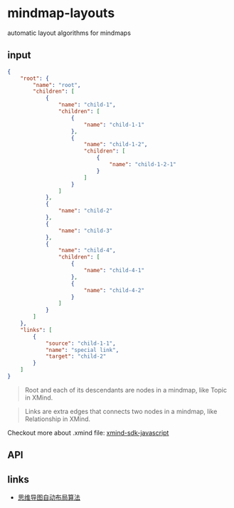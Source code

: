 mindmap-layouts
===============

automatic layout algorithms for mindmaps

## input

```json
{
    "root": {
        "name": "root",
        "children": [
            {
                "name": "child-1",
                "children": [
                    {
                        "name": "child-1-1"
                    },
                    {
                        "name": "child-1-2",
                        "children": [
                            {
                                "name": "child-1-2-1"
                            }
                        ]
                    }
                ]
            },
            {
                "name": "child-2"
            },
            {
                "name": "child-3"
            },
            {
                "name": "child-4",
                "children": [
                    {
                        "name": "child-4-1"
                    },
                    {
                        "name": "child-4-2"
                    }
                ]
            }
        ]
    },
    "links": [
        {
            "source": "child-1-1",
            "name": "special link",
            "target": "child-2"
        }
    ]
}
```

> Root and each of its descendants are nodes in a mindmap, like Topic in XMind.

> Links are extra edges that connects two nodes in a mindmap, like Relationship in XMind.

Checkout more about .xmind file: [xmind-sdk-javascript](https://github.com/leungwensen/xmind-sdk-javascript)

## API

## links

- [思维导图自动布局算法](http://leungwensen.github.io/blog/2017/mind-map-drawing-algorithms.html)